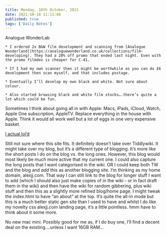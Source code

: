 ```yaml
---
title: Monday, 18th October, 2021
date: 2021-10-18 11:11:08
published: true
tags: ['Daily Notes']
---
```


Analogue WonderLab

    * I ordered 2x B&W film development and scanning from [Analogue Wonderland](https://analoguewonderland.co.uk/collections/film-developing). They had a 20% off promo that ended last night. Even with the promo filmdev is cheaper for C-41.

    * If I had my own scanner then it might be worthwhile as you can do £6 development then scan myself, and that includes postage.

    * Eventually I’ll develop my own black and white. Not sure about colour.

    * Also started browsing black and white film stocks….there’s quite a lot which could be fun.

Sometimes I think about going all in with Apple: Macs, iPads, iCloud, Watch, Apple One subscription, AppleTV. Replace everything in the house with Apple. Think it would all work well but a lot of eggs in one very expensive basket.

[I actual lol’d](https://rudimentarylathe.org/2021/10/18/104607.html?title=theCameraSituation#a111806)

Still not sure where this site fits. It definitely doesn’t take over Tiddlywiki. It might take over my blog, but it’s a different type of blogging. It’s more like the short posts I do on the blog vs. the long ones. However, this blog would most likely be much more active that my current one. I could also capture the long posts that I want categorised in the wiki. OR I could keep both TW and the blog and *add* this as another blogging site. I’m thinking as my home domain, alexjj.com. That way I can still link to the blog for longer stuff I want to add (which I should also just make copies of in the wiki - or in fact draft them in the wiki) and then have the wiki for random gibbering, plus wiki stuff and then this as a slightly more refined blog/home page. I might tweak the index.html to have “an about” at the top. It’s quite the all-in mode but this is a much better static gen site than I used to have and whilst I do like my novelty css alexjj.com landing page, it’s a little pointless. hmm have to think about it some more.

No new mac mini. Possibly good for me as, if I do buy one, I’ll find a decent deal on the existing….unless I want 16GB RAM…
